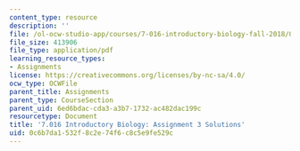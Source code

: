 ```yaml
---
content_type: resource
description: ''
file: /ol-ocw-studio-app/courses/7-016-introductory-biology-fall-2018/0c6b7da1532f8c2e74f6c8c5e9fe529c_MIT7_016F18PS3_soln.pdf
file_size: 413906
file_type: application/pdf
learning_resource_types:
- Assignments
license: https://creativecommons.org/licenses/by-nc-sa/4.0/
ocw_type: OCWFile
parent_title: Assignments
parent_type: CourseSection
parent_uid: 6ed6bdac-cda3-a3b7-1732-ac482dac199c
resourcetype: Document
title: '7.016 Introductory Biology: Assignment 3 Solutions'
uid: 0c6b7da1-532f-8c2e-74f6-c8c5e9fe529c
---
```

